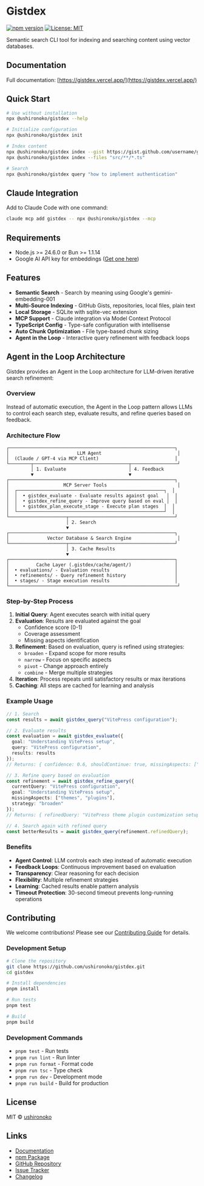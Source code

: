 # Gistdex

[![npm version](https://badge.fury.io/js/@ushironoko%2Fgistdex.svg)](https://www.npmjs.com/package/@ushironoko/gistdex)
[![License: MIT](https://img.shields.io/badge/License-MIT-yellow.svg)](https://opensource.org/licenses/MIT)

Semantic search CLI tool for indexing and searching content using vector databases.

## Documentation

Full documentation: [https://gistdex.vercel.app/](https://gistdex.vercel.app/)

## Quick Start

```bash
# Use without installation
npx @ushironoko/gistdex --help

# Initialize configuration
npx @ushironoko/gistdex init

# Index content
npx @ushironoko/gistdex index --gist https://gist.github.com/username/gist-id
npx @ushironoko/gistdex index --files "src/**/*.ts"

# Search
npx @ushironoko/gistdex query "how to implement authentication"
```

## Claude Integration

Add to Claude Code with one command:

```bash
claude mcp add gistdex -- npx @ushironoko/gistdex --mcp
```

## Requirements

- Node.js >= 24.6.0 or Bun >= 1.1.14
- Google AI API key for embeddings ([Get one here](https://makersuite.google.com/app/apikey))

## Features

- **Semantic Search** - Search by meaning using Google's gemini-embedding-001
- **Multi-Source Indexing** - GitHub Gists, repositories, local files, plain text
- **Local Storage** - SQLite with sqlite-vec extension
- **MCP Support** - Claude integration via Model Context Protocol
- **TypeScript Config** - Type-safe configuration with intellisense
- **Auto Chunk Optimization** - File type-based chunk sizing
- **Agent in the Loop** - Interactive query refinement with feedback loops

## Agent in the Loop Architecture

Gistdex provides an Agent in the Loop architecture for LLM-driven iterative search refinement:

### Overview

Instead of automatic execution, the Agent in the Loop pattern allows LLMs to control each search step, evaluate results, and refine queries based on feedback.

### Architecture Flow

```
┌─────────────────────────────────────────────────────────────┐
│                         LLM Agent                            │
│  (Claude / GPT-4 via MCP Client)                            │
└────────┬───────────────────────────────────┬─────────────────┘
         │ 1. Evaluate                       │ 4. Feedback
         ▼                                   ▼
┌─────────────────────────────────────────────────────────────┐
│                    MCP Server Tools                          │
│  ┌──────────────────────────────────────────────────────┐  │
│  │  • gistdex_evaluate - Evaluate results against goal   │  │
│  │  • gistdex_refine_query - Improve query based on eval │  │
│  │  • gistdex_plan_execute_stage - Execute plan stages  │  │
│  └──────────────────────────────────────────────────────┘  │
└─────────────────────┬───────────────────────────────────────┘
                      │ 2. Search
                      ▼
┌─────────────────────────────────────────────────────────────┐
│              Vector Database & Search Engine                 │
└─────────────────────┬───────────────────────────────────────┘
                      │ 3. Cache Results
                      ▼
┌─────────────────────────────────────────────────────────────┐
│          Cache Layer (.gistdex/cache/agent/)                │
│  • evaluations/ - Evaluation results                        │
│  • refinements/ - Query refinement history                  │
│  • stages/ - Stage execution results                        │
└──────────────────────────────────────────────────────────────┘
```

### Step-by-Step Process

1. **Initial Query**: Agent executes search with initial query
2. **Evaluation**: Results are evaluated against the goal
   - Confidence score (0-1)
   - Coverage assessment
   - Missing aspects identification
3. **Refinement**: Based on evaluation, query is refined using strategies:
   - `broaden` - Expand scope for more results
   - `narrow` - Focus on specific aspects
   - `pivot` - Change approach entirely
   - `combine` - Merge multiple strategies
4. **Iteration**: Process repeats until satisfactory results or max iterations
5. **Caching**: All steps are cached for learning and analysis

### Example Usage

```typescript
// 1. Search
const results = await gistdex_query("VitePress configuration");

// 2. Evaluate results
const evaluation = await gistdex_evaluate({
  goal: "Understanding VitePress setup",
  query: "VitePress configuration",
  results: results
});
// Returns: { confidence: 0.6, shouldContinue: true, missingAspects: ["themes", "plugins"] }

// 3. Refine query based on evaluation
const refinement = await gistdex_refine_query({
  currentQuery: "VitePress configuration",
  goal: "Understanding VitePress setup",
  missingAspects: ["themes", "plugins"],
  strategy: "broaden"
});
// Returns: { refinedQuery: "VitePress theme plugin customization setup" }

// 4. Search again with refined query
const betterResults = await gistdex_query(refinement.refinedQuery);
```

### Benefits

- **Agent Control**: LLM controls each step instead of automatic execution
- **Feedback Loops**: Continuous improvement based on evaluation
- **Transparency**: Clear reasoning for each decision
- **Flexibility**: Multiple refinement strategies
- **Learning**: Cached results enable pattern analysis
- **Timeout Protection**: 30-second timeout prevents long-running operations

## Contributing

We welcome contributions! Please see our [Contributing Guide](CONTRIBUTING.md) for details.

### Development Setup

```bash
# Clone the repository
git clone https://github.com/ushironoko/gistdex.git
cd gistdex

# Install dependencies
pnpm install

# Run tests
pnpm test

# Build
pnpm build
```

### Development Commands

- `pnpm test` - Run tests
- `pnpm run lint` - Run linter
- `pnpm run format` - Format code
- `pnpm run tsc` - Type check
- `pnpm run dev` - Development mode
- `pnpm run build` - Build for production

## License

MIT © [ushironoko](https://github.com/ushironoko)

## Links

- [Documentation](https://gistdex.vercel.app/)
- [npm Package](https://www.npmjs.com/package/@ushironoko/gistdex)
- [GitHub Repository](https://github.com/ushironoko/gistdex)
- [Issue Tracker](https://github.com/ushironoko/gistdex/issues)
- [Changelog](https://github.com/ushironoko/gistdex/releases)
